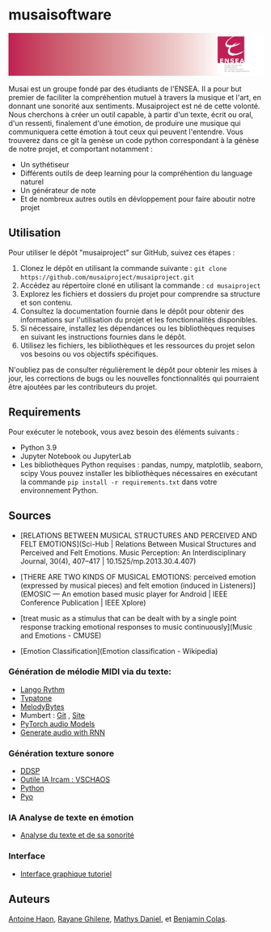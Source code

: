 # musaisoftware

![My Project](https://github.com/rayaneghilene/ENSEA_AI_Labs/blob/283948d09f73231c4cfba91becbe4bb01973b4f4/Ensea_linkedin_banner10.png)

Musai est un groupe fondé par des étudiants de l'ENSEA. Il a pour but premier de faciliter la compréhention mutuel à travers la musique et l'art, en donnant une sonorité aux sentiments. 
Musaiproject est né de cette volonté. Nous cherchons à créer un outil capable, à partir d'un texte, écrit ou oral, d'un ressenti, finalement d'une émotion, de produire une musique qui communiquera cette émotion à tout ceux qui peuvent l'entendre. Vous trouverez dans ce git la genèse un code python correspondant à la génèse de notre projet, et comportant notamment : 
- Un sythétiseur
- Différents outils de deep learning pour la compréhention du language naturel
- Un générateur de note
- Et de nombreux autres outils en dévloppement pour faire aboutir notre projet


## Utilisation

Pour utiliser le dépôt "musaiproject" sur GitHub, suivez ces étapes :

1. Clonez le dépôt en utilisant la commande suivante :   `git clone https://github.com/musaiproject/musaiproject.git`
2. Accédez au répertoire cloné en utilisant la commande : `cd musaiproject`
3. Explorez les fichiers et dossiers du projet pour comprendre sa structure et son contenu.
4. Consultez la documentation fournie dans le dépôt pour obtenir des informations sur l'utilisation du projet et les fonctionnalités disponibles.
5. Si nécessaire, installez les dépendances ou les bibliothèques requises en suivant les instructions fournies dans le dépôt.
6. Utilisez les fichiers, les bibliothèques et les ressources du projet selon vos besoins ou vos objectifs spécifiques.

N'oubliez pas de consulter régulièrement le dépôt pour obtenir les mises à jour, les corrections de bugs ou les nouvelles fonctionnalités qui pourraient être ajoutées par les contributeurs du projet.

## Requirements
Pour exécuter le notebook, vous avez besoin des éléments suivants :

- Python 3.9
- Jupyter Notebook ou JupyterLab
- Les bibliothèques Python requises : pandas, numpy, matplotlib, seaborn, scipy
Vous pouvez installer les bibliothèques nécessaires en exécutant la commande `pip install -r requirements.txt` dans votre environnement Python.

## Sources
- [RELATIONS BETWEEN MUSICAL STRUCTURES AND PERCEIVED AND FELT EMOTIONS](Sci-Hub | Relations Between Musical Structures and Perceived and Felt Emotions. Music Perception: An Interdisciplinary Journal, 30(4), 407–417 | 10.1525/mp.2013.30.4.407)

- [THERE ARE TWO KINDS OF MUSICAL EMOTIONS: perceived emotion (expressed by musical pieces) and felt emotion (induced in Listeners)](EMOSIC — An emotion based music player for Android | IEEE Conference Publication | IEEE Xplore)
- [treat music as a stimulus that can be dealt with by a single point response tracking emotional responses to music continuously](Music and Emotions - CMUSE) 
- [Emotion Classification](Emotion classification - Wikipedia) 
### Génération de mélodie MIDI via du texte: 
-  [Lango Rythm](http://kickthejetengine.com/langorhythm/)
-  [Typatone ](https://typatone.com/)
-  [MelodyBytes](https://melobytes.com/en/app/melobytes)
-  Mumbert :  [Git](https://github.com/MubertAI/Mubert-Text-to-Music) , [Site](https://mubert.com/) 
-  [PyTorch audio Models](torchaudio.models)
-  [Generate audio with RNN](https://www.tensorflow.org/tutorials/audio/music_generation) 

### Génération texture sonore
- [DDSP](https://github.com/magenta/ddsp.git)
- [Outile IA Ircam : VSCHAOS](https://github.com/domkirke/vschaos_package)
- [Python](http://www.augmented-instruments.net/_media/pyo_as_python_dsp_toolbox.pdf)
- [Pyo](http://ajaxsoundstudio.com/pyodoc/index.html#parts-of-the-documentation)
### IA Analyse de texte en émotion
- [Analyse du texte et de sa sonorité](https://ai.googleblog.com/2015/09/google-voice-search-faster-and-more.html)
### Interface 
- [Interface graphique tutoriel](https://python.doctor/page-tkinter-interface-graphique-python-tutoriel)


## Auteurs 
[Antoine Haon](https://github.com/Mettran), [Rayane Ghilene](https://github.com/rayaneghilene), [Mathys Daniel](https://github.com/MathysDaniel), et [Benjamin Colas](https://github.com/BenjaminENSEA).
